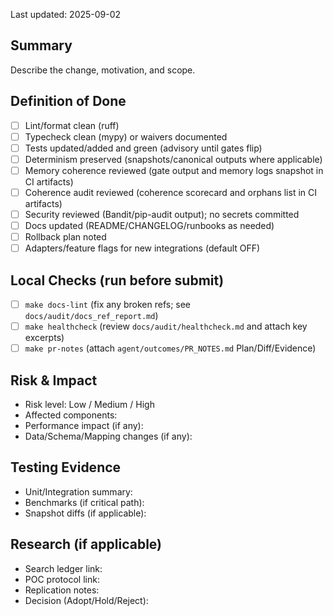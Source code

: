Last updated: 2025-09-02
## Summary

Describe the change, motivation, and scope.

## Definition of Done

- [ ] Lint/format clean (ruff)
- [ ] Typecheck clean (mypy) or waivers documented
- [ ] Tests updated/added and green (advisory until gates flip)
- [ ] Determinism preserved (snapshots/canonical outputs where applicable)
- [ ] Memory coherence reviewed (gate output and memory logs snapshot in CI artifacts)
- [ ] Coherence audit reviewed (coherence scorecard and orphans list in CI artifacts)
- [ ] Security reviewed (Bandit/pip-audit output); no secrets committed
- [ ] Docs updated (README/CHANGELOG/runbooks as needed)
- [ ] Rollback plan noted
- [ ] Adapters/feature flags for new integrations (default OFF)

## Local Checks (run before submit)

- [ ] `make docs-lint` (fix any broken refs; see `docs/audit/docs_ref_report.md`)
- [ ] `make healthcheck` (review `docs/audit/healthcheck.md` and attach key excerpts)
- [ ] `make pr-notes` (attach `agent/outcomes/PR_NOTES.md` Plan/Diff/Evidence)

## Risk & Impact

- Risk level: Low / Medium / High
- Affected components:
- Performance impact (if any):
- Data/Schema/Mapping changes (if any):

## Testing Evidence

- Unit/Integration summary:
- Benchmarks (if critical path):
- Snapshot diffs (if applicable):

## Research (if applicable)

- Search ledger link:
- POC protocol link:
- Replication notes:
- Decision (Adopt/Hold/Reject):

